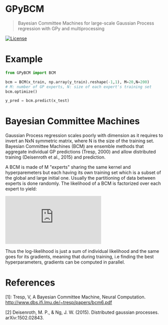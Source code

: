 

# GPyBCM
> Bayesian Committee Machines for large-scale Gaussian Process regression with GPy and multiprocessing

[![License](http://img.shields.io/:license-mit-blue.svg?style=flat-square)](http://badges.mit-license.org)

# Example 
```python
from GPyBCM import BCM

bcm = BCM(x_train, np.array(y_train).reshape(-1,1), M=20,N=200) 
# M: number of GP experts, N: size of each expert's training set 
bcm.optimize()

y_pred = bcm.predict(x_test)
```


# Bayesian Committee Machines

Gaussian Process regression scales poorly with dimension as it requires to invert an NxN symmetric matrix, where N is the size of the training set. Bayesian Committee Machines (BCM) are ensemble methods that aggregate individual GP predictions (Tresp, 2000) and allow distributed training (Deisenroth et al., 2015) and prediction. 

A BCM is made of M "experts" sharing the same kernel and hyperparemeters but each having its own training set which is a subset of the global and large initial one. Usually the partitioning of data between experts is done randomly. The likelihood of a BCM is factorized over each expert to yield:

![Alt text](https://latex.codecogs.com/gif.latex?p%28y%20%5Cmid%20X%2C%5Ctheta%29%20%3D%20%5Cprod_%7Bi%3D1%7D%20p%5Cleft%28y_i%20%5Cmid%20X_i%2C%20%5Ctheta%29)

Thus the log-likelihood is just a sum of individual likelihood and the same goes for its gradients, meaning that during training, i.e finding the best hyperparameters, gradients can be computed in parallel. 




# References 

[1]: Tresp, V, A Bayesian Committee Machine, Neural Computation. http://www.dbs.ifi.lmu.de/~tresp/papers/bcm6.pdf

[2] Deisenroth, M. P., & Ng, J. W. (2015). Distributed gaussian processes. arXiv:1502.02843.
            
